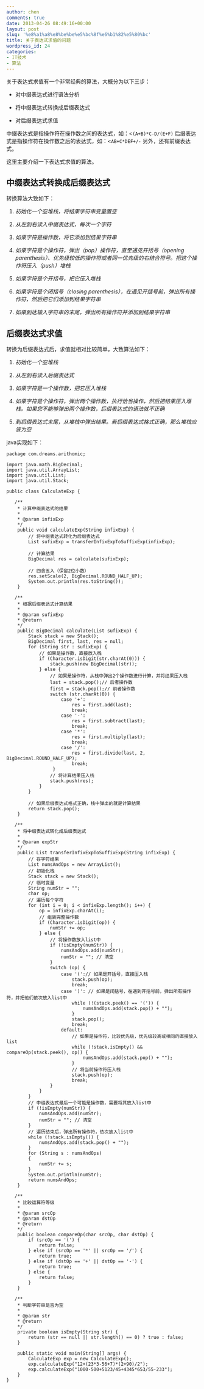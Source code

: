 ```yaml
---
author: chen
comments: true
date: 2013-04-26 08:49:16+00:00
layout: post
slug: '%e8%a1%a8%e8%be%be%e5%bc%8f%e6%b1%82%e5%80%bc'
title: 关于表达式求值的问题
wordpress_id: 24
categories:
- IT技术
- 算法
---
```


关于表达式求值有一个非常经典的算法，大概分为以下三步：
	
  * 对中缀表达式进行语法分析
	
  * 将中缀表达式转换成后缀表达式
	
  * 对后缀表达式求值

  中缀表达式是指操作符在操作数之间的表达式，如：<`(A+B)*C-D/(E+F)`
  后缀表达式是指操作符在操作数之后的表达式，如：<`AB+C*DEF+/-`
  另外，还有前缀表达式。

这里主要介绍一下表达式求值的算法。
## 中缀表达式转换成后缀表达式
转换算法大致如下：
	
  1. _初始化一个空堆栈，将结果字符串变量置空_

  2. _从左到右读入中缀表达式，每次一个字符_

  3. _如果字符是操作数，将它添加到结果字符串_
	
  4. _如果字符是个操作符，弹出（pop）操作符，直至遇见开括号（opening parenthesis）、优先级较低的操作符或者同一优先级的右结合符号。把这个操作符压入（push）堆栈_
	
  5. _如果字符是个开括号，把它压入堆栈_
	
  6. _如果字符是个闭括号（closing parenthesis），在遇见开括号前，弹出所有操作符，然后把它们添加到结果字符串_
	
  7. _如果到达输入字符串的末尾，弹出所有操作符并添加到结果字符串_

## 后缀表达式求值
  转换为后缀表达式后，求值就相对比较简单，大致算法如下：
	
  1. _初始化一个空堆栈_
	
  2. _从左到右读入后缀表达式_
	
  3. _如果字符是一个操作数，把它压入堆栈_
	
  4. _如果字符是个操作符，弹出两个操作数，执行恰当操作，然后把结果压入堆栈。如果您不能够弹出两个操作数，后缀表达式的语法就不正确_
	
  5. _到后缀表达式末尾，从堆栈中弹出结果。若后缀表达式格式正确，那么堆栈应该为空_

  java实现如下：

    package com.dreams.arithomic;

    import java.math.BigDecimal;
    import java.util.ArrayList;
    import java.util.List;
    import java.util.Stack;

    public class CalculateExp {

       /**
        * 计算中缀表达式的结果
        *
        * @param infixExp
        */
        public void calculateExp(String infixExp) {
            // 将中缀表达式转化为后缀表达式
            List sufixExp = transferInfixExpToSuffixExp(infixExp);

            // 计算结果
            BigDecimal res = calculate(sufixExp);

            // 四舍五入（保留2位小数）
            res.setScale(2, BigDecimal.ROUND_HALF_UP);
            System.out.println(res.toString());
        }

       /**
        * 根据后缀表达式计算结果
        *
        * @param sufixExp
        * @return
        */
        public BigDecimal calculate(List sufixExp) {
            Stack stack = new Stack();
            BigDecimal first, last, res = null;
            for (String str : sufixExp) {
                // 如果是操作数，直接放入栈
                if (Character.isDigit(str.charAt(0))) {
                    stack.push(new BigDecimal(str));
                } else {
                    // 如果是操作符，从栈中弹出2个操作数进行计算，并将结果压入栈
                    last = stack.pop();// 后者操作数
                    first = stack.pop();// 前者操作数
                    switch (str.charAt(0)) {
                        case '+':
                            res = first.add(last);
                            break;
                        case '-':
                            res = first.subtract(last);
                            break;
                        case '*':
                            res = first.multiply(last);
                            break;
                        case '/':
                            res = first.divide(last, 2, BigDecimal.ROUND_HALF_UP);
                            break;
                     }
                    // 将计算结果压入栈
                    stack.push(res);
                }
            }

            // 如果后缀表达式格式正确，栈中弹出的就是计算结果
            return stack.pop();
        }

       /**
        * 将中缀表达式转化成后缀表达式
        *
        * @param expStr
        */
        public List transferInfixExpToSuffixExp(String infixExp) {
            // 存字符结果
            List numsAndOps = new ArrayList();
            // 初始化栈
            Stack stack = new Stack();
            // 临时变量
            String numStr = "";
            char op;
            // 遍历每个字符
            for (int i = 0; i < infixExp.length(); i++) {
                op = infixExp.charAt(i);
                // 组装完整操作数
                if (Character.isDigit(op)) {
                    numStr += op;
                } else {
                    // 将操作数放入list中
                    if (!isEmpty(numStr)) {
                        numsAndOps.add(numStr);
                        numStr = ""; // 清空
                    }
                    switch (op) {
                        case '(':// 如果是开括号，直接压入栈
                            stack.push(op);
                            break;
                        case ')': // 如果是闭括号，在遇到开括号前，弹出所有操作符，并把他们依次放入list中
                            while (!(stack.peek() == '(')) {
                                numsAndOps.add(stack.pop() + "");
                            }
                            stack.pop();
                            break;
                        default:
                            // 如果是操作符，比较优先级，优先级较高或相同的直接放入list
                            while (!stack.isEmpty() && compareOp(stack.peek(), op)) {
                                numsAndOps.add(stack.pop() + "");
                            }
                            // 将当前操作符压入栈
                            stack.push(op);
                            break;
                    }
                }
            }
            // 中缀表达式最后一个可能是操作数，需要将其放入list中
            if (!isEmpty(numStr)) {
                numsAndOps.add(numStr);
                numStr = ""; // 清空
            }
            // 遍历结束后，弹出所有操作符，依次放入list中
            while (!stack.isEmpty()) {
                numsAndOps.add(stack.pop() + "");
            }
            for (String s : numsAndOps)
            {
                numStr += s;
            }
            System.out.println(numStr);
            return numsAndOps;
        }

       /**
        * 比较运算符等级
        *
        * @param srcOp
        * @param dstOp
        * @return
        */
        public boolean compareOp(char srcOp, char dstOp) {
            if (srcOp == '(') {
                return false;
            } else if (srcOp == '*' || srcOp == '/') {
                return true;
            } else if (dstOp == '+' || dstOp == '-') {
                return true;
            } else {
                return false;
            }
        }

       /**
        * 判断字符串是否为空
        *
        * @param str
        * @return
        */
        private boolean isEmpty(String str) {
            return (str == null || str.length() == 0) ? true : false;
        }

        public static void main(String[] args) {
            CalculateExp exp = new CalculateExp();
            exp.calculateExp("12+(23*3-56+7)*(2+90)/2");
            exp.calculateExp("1000-500+5123/45+4345*653/55-233");
        }
    }
